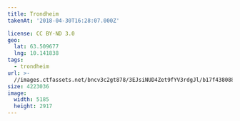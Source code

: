 ```yaml
---
title: Trondheim
takenAt: '2018-04-30T16:28:07.000Z'

license: CC BY-ND 3.0
geo:
  lat: 63.509677
  lng: 10.141838
tags:
  - trondheim
url: >-
  //images.ctfassets.net/bncv3c2gt878/3EJsiNUD4Zet9fYV3rdgJl/b17f43808829b7fd6daf6245ed0e3c3a/trondheim_41943891051_o
size: 4223036
image:
  width: 5185
  height: 2917
---
```

